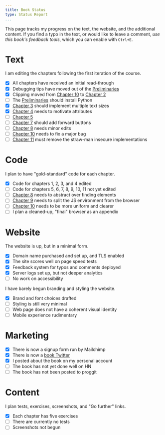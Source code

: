 ```yaml
---
title: Book Status
type: Status Report
...
```


This page tracks my progress on the text, the website, and the
additional content. If you find a typo in the text, or would like to
leave a comment, *use this book's feedback tools*, which you can
enable with `Ctrl+E`.

Text
====

I am editing the chapters following the first iteration of the course.

- [x] All chapters have received an initial read-through
- [x] Debugging tips have moved out of the [Preliminaries](preliminaries.md)
- [x] Clipping moved from [Chapter 10](reflow.md) to [Chapter 2](graphics.md) 
- [ ] The [Preliminaries](preliminaries.md) should install Python
- [x] [Chapter 3](text.md) should implement multiple text sizes
- [x] [Chapter 4](html.md) needs to motivate attributes
- [ ] [Chapter 5](layout.md)
- [ ] [Chapter 7](chrome.md) should add forward buttons
- [ ] [Chapter 8](forms.md) needs minor edits
- [ ] [Chapter 10](reflow.md) needs to fix a major bug
- [ ] [Chapter 11](security.md) must remove the straw-man insecure
  implementations

Code
====

I plan to have "gold-standard" code for each chapter.

- [x] Code for chapters 1, 2, 3, and 4 edited
- [ ] Code for chapters 5, 6, 7, 8, 9, 10, 11 not yet edited
- [ ] [Chapter 8](forms.md) needs to abstract over finding elements
- [ ] [Chapter 9](scripts.md) needs to split the JS environment from
  the browser
- [ ] [Chapter 10](reflow.md) needs to be more uniform and clearer
- [ ] I plan a cleaned-up, "final" browser as an appendix

Website
=======

The website is up, but in a minimal form.

- [x] Domain name purchased and set up, and TLS enabled
- [x] The site scores well on page speed tests
- [x] Feedback system for typos and comments deployed
- [x] Server logs set up, but not deeper analytics
- [ ] No work on accessibility

I have barely begun branding and styling the website.

- [x] Brand and font choices drafted
- [ ] Styling is still very minimal
- [ ] Web page does not have a coherent visual identity
- [ ] Mobile experience rudimentary

Marketing
=========

- [x] There is now a signup form run by Mailchimp
- [x] There is now a [book Twitter](https://twitter.com/BrowserBook)
- [x] I posted about the book on my personal account
- [ ] The book has not yet done well on HN
- [ ] The book has not been posted to proggit

Content
=======

I plan tests, exercises, screenshots, and "Go further" links.

- [x] Each chapter has five exercises
- [ ] There are currently no tests
- [ ] Screenshots not begun
